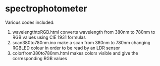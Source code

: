 # spectrophotometer
Various codes included:
1. wavelengthtoRGB.html converts wavelength from 380nm to 780nm to RGB values using CIE 1931 formulas 
2. scan380to780nm.ino make a scan from 380nm to 780nm changing RGBLED colour in order to be read by an LDR sensor
3. colorfrom380to780nm.html makes colors visible and give the corresponding RGB values 

